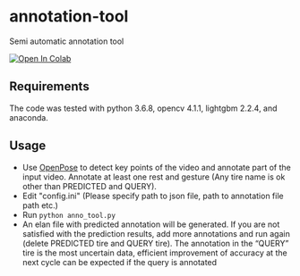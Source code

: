 # annotation-tool
Semi automatic annotation tool

[![Open In Colab](https://colab.research.google.com/assets/colab-badge.svg)](https://colab.research.google.com/github/naotoienaga/annotation-tool/blob/master/semi-automatic_gesture_annotation_tool.ipynb)


## Requirements
The code was tested with python 3.6.8, opencv 4.1.1, lightgbm 2.2.4, and anaconda.

## Usage
- Use [OpenPose](https://github.com/CMU-Perceptual-Computing-Lab/openpose) to detect key points of the video and annotate part of the input video. Annotate at least one rest and gesture (Any tire name is ok other than PREDICTED and QUERY).
- Edit "config.ini" (Please specify path to json file, path to annotation file path etc.)
- Run `python anno_tool.py`
- An elan file with predicted annotation will be generated. If you are not satisfied with the prediction results, add more annotations and run again (delete PREDICTED tire and QUERY tire). The annotation in the “QUERY” tire is the most uncertain data, efficient improvement of accuracy at the next cycle can be expected if the query is annotated
